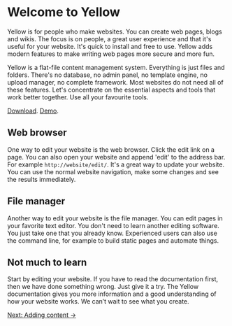 Welcome to Yellow
=================
Yellow is for people who make websites. You can create web pages, blogs and wikis. The focus is on people, a great user experience and that it's useful for your website. It's quick to install and free to use. Yellow adds modern features to make writing web pages more secure and more fun.

Yellow is a flat-file content management system. Everything is just files and folders. There's no database, no admin panel, no template engine, no upload manager, no complete framework. Most websites do not need all of these features. Let's concentrate on the essential aspects and tools that work better together. Use all your favourite tools.

[Download](https://github.com/markseu/yellowcms). [Demo](http://demo.datenstrom.se/). 

Web browser
-----------
One way to edit your website is the web browser. Click the edit link on a page. You can also open your website and append 'edit' to the address bar. For example `http://website/edit/`. It's a great way to update your website. You can use the normal website navigation, make some changes and see the results immediately.

File manager
------------
Another way to edit your website is the file manager. You can edit pages in your favorite text editor. You don't need to learn another editing software. You just take one that you already know. Experienced users can also use the command line, for example to build static pages and automate things.

Not much to learn
-----------------
Start by editing your website. If you have to read the documentation first, then we have done something wrong. Just give it a try. The Yellow documentation gives you more information and a good understanding of how your website works. We can’t wait to see what you create.

[Next: Adding content →](content.md)